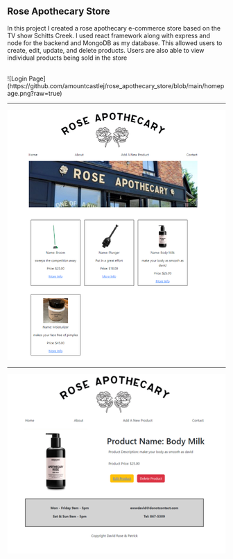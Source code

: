 
<h2>Rose Apothecary Store</h2>

<p>In this project I created a rose apothecary e-commerce store based on the TV show Schitts Creek. I used react framework along with express and node for the backend and MongoDB as my database. This allowed users to create, edit, update, and delete products. Users are also able to view individual products being sold in the store</p>

<br>
![Login Page](https://github.com/amountcastlej/rose_apothecary_store/blob/main/homepage.png?raw=true)
<hr>

![Rose Apothecary Store](https://github.com/amountcastlej/rose_apothecary_store/blob/main/store_inventory.png)

<hr>

![One Product](one-item.png)



